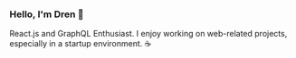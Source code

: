 ### Hello, I'm Dren 👋

React.js and GraphQL Enthusiast. I enjoy working on web-related projects, especially in a startup environment. ☕ 


